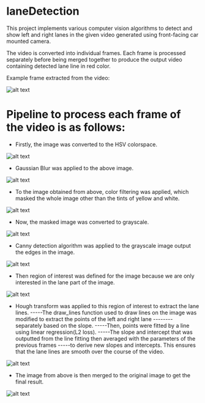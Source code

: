 # laneDetection
This project implements various computer vision algorithms to detect and show left and right lanes in the given video generated using front-facing car mounted camera.

The video is converted into individual frames. Each frame is processed separately before being merged together to produce the output video containing detected lane line in red color.

Example frame extracted from the video:

![alt text](https://raw.githubusercontent.com/sabelbuff/laneDetection/master/readme_images/image.png)

# Pipeline to process each frame of the video is as follows:

- Firstly, the image was converted to the HSV colorspace.

![alt text](https://raw.githubusercontent.com/sabelbuff/laneDetection/master/readme_images/image_hsv.png)

- Gaussian Blur was applied to the above image.

![alt text](https://raw.githubusercontent.com/sabelbuff/laneDetection/master/readme_images/image_blur.png)

- To the image obtained from above, color filtering was applied, which masked the whole image other than the tints of yellow                 and white.

![alt text](https://raw.githubusercontent.com/sabelbuff/laneDetection/master/readme_images/image_color_filtering.png)

- Now, the masked image was converted to grayscale.

![alt text](https://raw.githubusercontent.com/sabelbuff/laneDetection/master/readme_images/image_grayscale.png)

- Canny detection algorithm was applied to the grayscale image output the edges in the image.

![alt text](https://raw.githubusercontent.com/sabelbuff/laneDetection/master/readme_images/image-canny.png)

- Then region of interest was defined for the image because we are only interested in the lane part of the image.

![alt text](https://raw.githubusercontent.com/sabelbuff/laneDetection/master/readme_images/image_roi.png)

- Hough transform was applied to this region of interest to extract the lane lines.
-----The draw_lines function used to draw lines on the image was modified to extract the points of the left and right lane --------separately based on the slope. 
-----Then, points were fitted by a line using linear regression(L2 loss). 
-----The slope and intercept that was outputted from the line fitting then averaged with the parameters of the previous frames -----to derive new slopes and intercepts. This ensures that the lane lines are smooth over the course of the video.

![alt text](https://raw.githubusercontent.com/sabelbuff/laneDetection/master/readme_images/image_hough.png)

- The image from above is then merged to the original image to get the final result.

![alt text](https://raw.githubusercontent.com/sabelbuff/laneDetection/master/readme_images/image_lanes.png)


